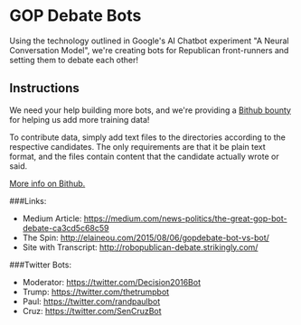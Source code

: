 # GOP Debate Bots
Using the technology outlined in Google's AI Chatbot experiment "A Neural Conversation Model", we're creating bots for Republican front-runners and setting them to debate each other!

## Instructions

We need your help building more bots, and we're providing a [Bithub bounty](http://gobithub.com/mint/gerrithall/gop-battlebots) for helping us add more training data!  

To contribute data, simply add text files to the directories according to the respective candidates. The only requirements are that it be plain text format, and the files contain content that the candidate actually wrote or said.

[More info on Bithub.](http://gobithub.com/mint/gerrithall/gop-battlebots)

###Links:
 - Medium Article: https://medium.com/news-politics/the-great-gop-bot-debate-ca3cd5c68c59
 - The Spin: http://elaineou.com/2015/08/06/gopdebate-bot-vs-bot/
 - Site with Transcript: http://robopublican-debate.strikingly.com/

###Twitter Bots: 
 - Moderator: https://twitter.com/Decision2016Bot
 - Trump: https://twitter.com/thetrumpbot
 - Paul: https://twitter.com/randpaulbot
 - Cruz: https://twitter.com/SenCruzBot


